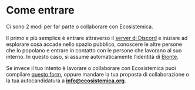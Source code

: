 # Come entrare

Ci sono 2 modi per far parte o collaborare con Ecosistemica.

Il primo e più semplice è entrare attraverso il [server di Discord](https://discord.gg/AydYXyAbq7) e iniziare ad esplorare cosa accade nello spazio pubblico, conoscere le altre persone che lo popolano e entrare in contatto con le persone che lavorano al suo interno. In questo caso, si assume automaticamente l’identità di [Bionte](le-identita/bionti.md).&#x20;

Se invece il tuo intento è lavorare o collaborare con Ecosistemica puoi compilare [questo form](https://forms.gle/p7THKWcqaeXMZ8sK9), oppure mandare la tua proposta di collaborazione o la tua autocandidatura a **info@ecosistemica.org**.
